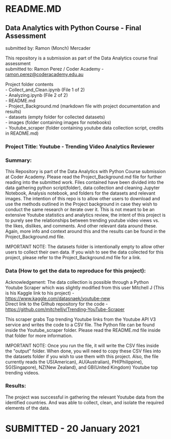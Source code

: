 # README.MD


## Data Analytics with Python Course - Final Assessment
submitted by: Ramon (Monch) Mercader

This repository is a submission as part of the Data Analytics course final assessment<br>
submitted to: Ramon Perez / Coder Academy - ramon.perez@coderacademy.edu.au<br>

Project folder contents<br>
    - Collect_and_Clean.ipynb (File 1 of 2)<br>
    - Analyzing.ipynb (File 2 of 2)<br>
    - README.md<br>
    - Project_Background.md (markdown file with project documentation and results)<br>
    - datasets (empty folder for collected datasets)<br>
    - images (folder containing images for notebooks)<br>
    - Youtube_scraper (folder containing youtube data collection script, credits in README.md)<br>
    
### Project Title: Youtube - Trending Video Analytics Reviewer

### Summary: 
This Repository is part of the Data Analytics with Python Course submission at Coder Academy. Please read the Project_Background.md file for further reading into the submitted work.
Files contained have been divided into the data gathering python script(folder), data collection and cleaning Jupyter Notebook, Analysis notebook, and folders for the datasets and relevant images. 
The intention of this repo is to allow other users to download and use the methods outlined in the Project background in case they wish to conduct the same research or iterate over it.
This is not meant to be an extensive Youtube statistics and analytics review, the intent of this project is to purely see the relationships between trending youtube video views vs. the likes, dislikes, and comments. And other relevant data around these. Again, more info and context around this and the results can be found in the Project_Background.md file. 

IMPORTANT NOTE: The datasets folder is intentionally empty to allow other users to collect their own data. If you wish to see the data collected for this project, please refer to the Project_Background.md file  for a link. 

### Data (How to get the data to reproduce for this project):
Acknowledgement: The data collection is possible through a Python Youtube Scraper which was slightly modified from this user Mitchell J (This is his Kaggle link to his project) - <a href="https://www.kaggle.com/datasnaek/youtube-new">https://www.kaggle.com/datasnaek/youtube-new</a><br>
Direct link to the Github repository for the code - <a href="https://github.com/mitchelljy/Trending-YouTube-Scraper">https://github.com/mitchelljy/Trending-YouTube-Scraper</a><br>

This scraper grabs Top trending Youtube links from the Youtube API V3 service and writes the code to a CSV file. The Python file can be found inside the Youtube_scraper folder. Please read the README.md file inside that folder for more information. <br>

IMPORTANT NOTE: Once you run the file, it will write the CSV files inside the "output" folder. When done, you will need to copy these CSV files into the datasets folder if you wish to use them with this project. Also, the file currently reads the US(American), AU(Australian), PH(Philippine), SG(Singapore), NZ(New Zealand), and GB(United Kingdom) Youtube top trending videos. 


### Results:
The project was successful in gathering the relevant Youtube data from the identified countries. And was able to collect, clean, and isolate the required elements of the data. 

# SUBMITTED - 20 January 2021